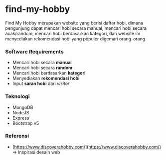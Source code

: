 # find-my-hobby
Find My Hobby merupakan website yang berisi daftar hobi, dimana pengunjung dapat mencari hobi secara manual, mencari hobi secara acak/random, mencari hobi berdasarkan kategori, dan website ini menyediakan rekomendasi hobi yang populer digemari orang-orang.


### Software Requirements
- Mencari hobi secara **manual**
- Mencari hobi secara **random**
- Mencari hobi berdasarkan **kategori**
- Menyediakan **rekomendasi** **hobi**
- Input **saran hobi** dari *visitor*


### Teknologi
- MongoDB
- NodeJS
- Express
- Bootstrap v5

### Referensi
- [https://www.discoverahobby.com/](https://www.discoverahobby.com/) ⇒ Inspirasi desain web
